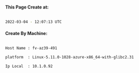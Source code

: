
   
#### This Page Create at:

```bash

2022-03-04 - 12:07:13 UTC

```

#### Create By Machine:

```bash

Host Name : fv-az39-491

platform  : Linux-5.11.0-1028-azure-x86_64-with-glibc2.31

Ip Local  : 10.1.0.92

```

